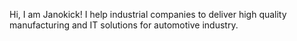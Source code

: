 Hi, I am Janokick!
I help industrial companies to deliver high quality manufacturing and IT solutions for automotive industry.

